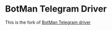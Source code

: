 # BotMan Telegram Driver
This is the fork of [BotMan Telegram driver](https://github.com/botman/driver-telegram)